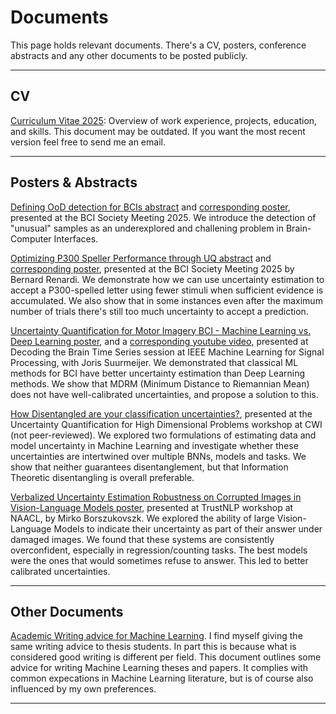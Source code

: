 # Documents

This page holds relevant documents. There's a CV, posters, conference abstracts and any other documents to be posted publicly.

---

## CV

[Curriculum Vitae 2025](/cv_2025_english.pdf): Overview of work experience, projects, education, and skills. This document may be outdated. If you want the most recent version feel free to send me an email.

---

## Posters \& Abstracts

[Defining OoD detection for BCIs abstract](/defining_ood_abstract.pdf) and [corresponding poster](/poster_defining_ood.pdf), presented at the BCI Society Meeting 2025. We introduce the detection of "unusual" samples as an underexplored and challening problem in Brain-Computer Interfaces. 

[Optimizing P300 Speller Performance through UQ abstract](/bci_uq_abstract.pdf) and [corresponding poster](/bci_uq_poster.pdf), presented at the BCI Society Meeting 2025 by Bernard Renardi. We demonstrate how we can use uncertainty estimation to accept a P300-spelled letter using fewer stimuli when sufficient evidence is accumulated. We also show that in some instances even after the maximum number of trials there's still too much uncertainty to accept a prediction.

[Uncertainty Quantification for Motor Imagery BCI - Machine Learning vs. Deep Learning poster](/uqbci_dl_vs_ml.pdf), and a [corresponding youtube video](https://youtu.be/LddnmJ4SgE0), presented at Decoding the Brain Time Series session at IEEE Machine Learning for Signal Processing, with Joris Suurmeijer. We demonstrated that classical ML methods for BCI have better uncertainty estimation than Deep Learning methods. We show that MDRM (Minimum Distance to Riemannian Mean) does not have well-calibrated uncertainties, and propose a solution to this.

[How Disentangled are your classification uncertainties?](/disentanglement_gl_it_poster.pdf), presented at the Uncertainty Quantification for High Dimensional Problems workshop at CWI (not peer-reviewed). We explored two formulations of estimating data and model uncertainty in Machine Learning and investigate whether these uncertainties are intertwined over multiple BNNs, models and tasks. We show that neither guarantees disentanglement, but that Information Theoretic disentangling is overall preferable. 

[Verbalized Uncertainty Estimation Robustness on Corrupted Images in Vision-Language Models poster](/poster_vlm_uncertainty.pdf), presented at TrustNLP workshop at NAACL, by Mirko Borszukovszk. We explored the ability of large Vision-Language Models to indicate their uncertainty as part of their answer under damaged images. We found that these systems are consistently overconfident, especially in regression/counting tasks. The best models were the ones that would sometimes refuse to answer. This led to better calibrated uncertainties. 

---

## Other Documents

[Academic Writing advice for Machine Learning](/ML_Writing_Guide.pdf). I find myself giving the same writing advice to thesis students. In part this is because what is considered good writing is different per field. This document outlines some advice for writing Machine Learning theses and papers. It complies with common expecations in Machine Learning literature, but is of course also influenced by my own preferences. 

---

